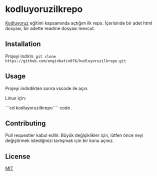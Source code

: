 # kodluyoruzilkrepo
[Kodluyoruz](https://www.kodluyoruz.org) eğitimi kapsamında açtığım ilk repo. İçerisinde bir adet html dosyası, bir adette readme dosyası mevcut.

## Installation
Projeyi indirin.
```git clone https://github.com/enginbatin076/kodluyoruzilkrepo.git```

## Usage 
Projeyi indirdikten sonra vscode ile açın.

Linux için:

```cd kodluyoruzilkrepo````
code .

## Contributing
Pull requestler kabul edilir. Büyük değişiklikler için, lütfen önce neyi değiştirmek istediğinizi tartışmak için bir konu açınız.

## License
[MIT](https://choosealicense.com/licenses/mit/)
